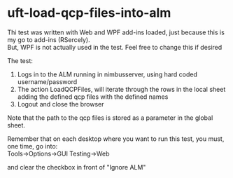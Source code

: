 # uft-load-qcp-files-into-alm

Thi test was written with Web and WPF add-ins loaded, just because this is my go to add-ins (RSercely). 
<br>
But, WPF is not actually used in the test. Feel free to change this if desired

The test:
1. Logs in to the ALM running in nimbusserver, using hard coded username/password
2. The action LoadQCPFiles, will iterate through the rows in the local sheet adding the defined qcp files with the defined names
3. Logout and close the browser

Note that the path to the qcp files is stored as a parameter in the global sheet.

Remember that on each desktop where you want to run this test, you must, one time, go into:
<br>
Tools->Options->GUI Testing->Web

and clear the checkbox in front of "Ignore ALM"

